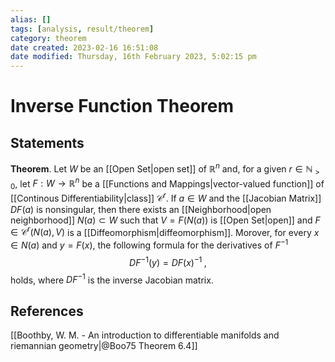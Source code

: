 ```yaml
---
alias: []
tags: [analysis, result/theorem]
category: theorem
date created: 2023-02-16 16:51:08
date modified: Thursday, 16th February 2023, 5:02:15 pm
---
```


# Inverse Function Theorem

## Statements

**Theorem**. Let $W$ be an [[Open Set|open set]] of $\mathbb{R}^n$ and, for a given $r\in\mathbb{N}_{>0}$, let $F:W\to\mathbb{R}^n$ be a [[Functions and Mappings|vector-valued function]] of [[Continous Differentiability|class]] $\mathcal{C}^r$. If $a\in W$ and the [[Jacobian Matrix]] $DF(a)$ is nonsingular, then there exists an [[Neighborhood|open neighborhood]] $N(a)\subset W$ such that $V=F(N(a))$ is [[Open Set|open]] and $F\in\mathcal{C}^r(N(a), V)$ is a [[Diffeomorphism|diffeomorphism]]. Morover, for every $x\in N(a)$ and $y=F(x)$, the following formula for the derivatives of $F^{-1}$
$$DF^{-1}(y)=DF(x)^{-1}\;,$$
holds, where $DF^{-1}$ is the inverse Jacobian matrix.

## References

[[Boothby, W. M. - An introduction to differentiable manifolds and riemannian geometry|@Boo75 Theorem 6.4]]